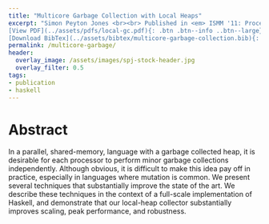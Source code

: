 ```yaml
---
title: "Multicore Garbage Collection with Local Heaps"
excerpt: "Simon Peyton Jones <br><br> Published in <em> ISMM '11: Proceedings of the 10th International Symposium on Memory Management </em> by ACM <br><br>
[View PDF](../assets/pdfs/local-gc.pdf){: .btn .btn--info ..btn--large}
[Download BibTex](../assets/bibtex/multicore-garbage-collection.bib){: .btn .btn--info ..btn--large}"
permalink: /multicore-garbage/
header:
  overlay_image: /assets/images/spj-stock-header.jpg
  overlay_filter: 0.5
tags:
- publication
- haskell
---
```


# Abstract

In a parallel, shared-memory, language with a garbage collected heap, it is desirable for each processor to perform minor garbage collections independently. Although obvious, it is difficult to make this idea pay off in practice, especially in languages where mutation is common. We present several techniques that substantially improve the state of the art. We describe these techniques in the context of a full-scale implementation of Haskell, and demonstrate that our local-heap collector substantially improves scaling, peak performance, and robustness.
